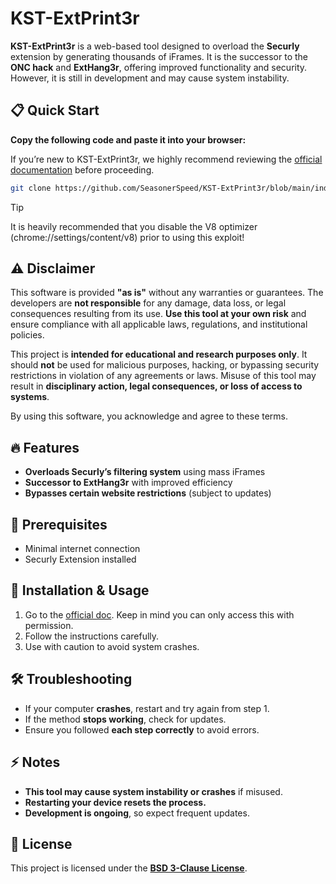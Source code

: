 # KST-ExtPrint3r  

**KST-ExtPrint3r** is a web-based tool designed to overload the **Securly** extension by generating thousands of iFrames. It is the successor to the **ONC hack** and **ExtHang3r**, offering improved functionality and security. However, it is still in development and may cause system instability.  

## 📋 Quick Start
**Copy the following code and paste it into your browser:**

If you’re new to KST-ExtPrint3r, we highly recommend reviewing the [official documentation](https://docs.google.com/document/d/1ipVEwMWMlYIlroB21wu47xszCbj1pBZvbY36DERwTZw/edit?tab=t.0#heading=h.5pzggul5btg7) before proceeding.

```bash
git clone https://github.com/SeasonerSpeed/KST-ExtPrint3r/blob/main/index.html
```

>[!TIP]
> It is heavily recommended that you disable the V8 optimizer (chrome://settings/content/v8) prior to using this exploit!

## ⚠️ Disclaimer  
This software is provided **"as is"** without any warranties or guarantees. The developers are **not responsible** for any damage, data loss, or legal consequences resulting from its use. **Use this tool at your own risk** and ensure compliance with all applicable laws, regulations, and institutional policies.  

This project is **intended for educational and research purposes only**. It should **not** be used for malicious purposes, hacking, or bypassing security restrictions in violation of any agreements or laws. Misuse of this tool may result in **disciplinary action, legal consequences, or loss of access to systems**.  

By using this software, you acknowledge and agree to these terms.  

## 🔥 Features  
- **Overloads Securly’s filtering system** using mass iFrames  
- **Successor to ExtHang3r** with improved efficiency  
- **Bypasses certain website restrictions** (subject to updates)  

## 🚀 Prerequisites  
- Minimal internet connection  
- Securly Extension installed  

## 📖 Installation & Usage  
1. Go to the [official doc](https://docs.google.com/document/d/1ipVEwMWMlYIlroB21wu47xszCbj1pBZvbY36DERwTZw/edit?tab=t.0#heading=h.5pzggul5btg7). Keep in mind you can only access this with permission.
2. Follow the instructions carefully.  
3. Use with caution to avoid system crashes.  

## 🛠 Troubleshooting  
- If your computer **crashes**, restart and try again from step 1.  
- If the method **stops working**, check for updates.  
- Ensure you followed **each step correctly** to avoid errors.  

## ⚡ Notes  
- **This tool may cause system instability or crashes** if misused.  
- **Restarting your device resets the process.**  
- **Development is ongoing**, so expect frequent updates.  

## 📜 License  
This project is licensed under the **[BSD 3-Clause License](https://github.com/SeasonerSpeed/KST-ExtPrint3r/blob/main/License)**.

##
